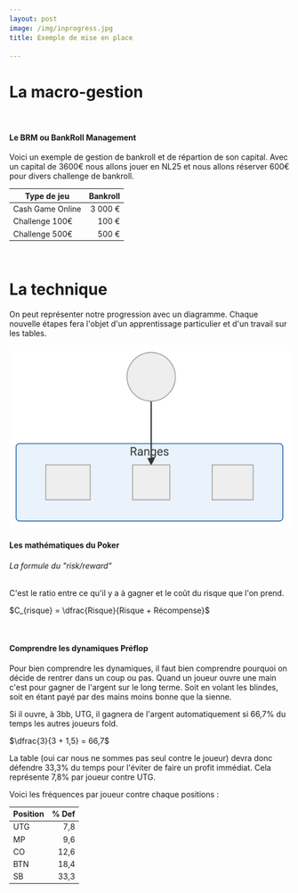 ```yaml
---
layout: post
image: /img/inprogress.jpg
title: Exemple de mise en place

---
```


# La macro-gestion
&nbsp;
#### Le BRM ou BankRoll Management

Voici un exemple de gestion de bankroll et de répartion de son capital. Avec un capital de 3600€ nous allons jouer en NL25 et nous allons réserver 600€ pour divers challenge de bankroll.

Type de jeu|Bankroll
-|-:
Cash Game Online|3 000 €
Challenge 100€|100 €
Challenge 500€|500 €


&nbsp;
# La technique

On peut représenter notre progression avec un diagramme. Chaque nouvelle étapes fera l'objet d'un apprentissage particulier et d'un travail sur les tables. 

![](../img/parcours.svg)

#### Les mathématiques du Poker

###### La formule du "risk/reward"

C'est le ratio entre ce qu'il y a à gagner et le coût du risque que l'on prend.

$C_{risque} = \dfrac{Risque}{Risque + Récompense}$

&nbsp;
#### Comprendre les dynamiques Préflop

Pour bien comprendre les dynamiques, il faut bien comprendre pourquoi on décide de rentrer dans un coup ou pas.
Quand un joueur ouvre une main c'est pour gagner de l'argent sur le long terme. Soit en volant les blindes, soit en étant payé par des mains moins bonne que la sienne.

Si il ouvre, à 3bb, UTG, il gagnera de l'argent automatiquement si 66,7% du temps les autres joueurs fold.

$\dfrac{3}{3 + 1,5} = 66,7$

La table (oui car nous ne sommes pas seul contre le joueur) devra donc défendre 33,3% du temps pour l'éviter de faire un profit immédiat. Cela représente 7,8% par joueur contre UTG.

Voici les fréquences par joueur contre chaque positions :

Position|% Def
-|-:
UTG|7,8
MP|9,6
CO|12,6
BTN|18,4
SB|33,3


<!--stackedit_data:
eyJoaXN0b3J5IjpbNjQ5OTY3ODI0LDkwNzAyMjExMiwxMjA5Nz
c4OTY3LDEyMDk3Nzg5NjcsLTE2ODIzMzE1NjUsMTE2NDE2NjI2
OSwtMjA3ODk2NjMwMCw4NjY2MzkzODcsLTIwOTg0MDQyODcsLT
U3NjY0MzIwMV19
-->